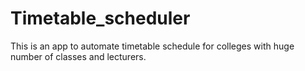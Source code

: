# Timetable_scheduler
This is an app to automate timetable schedule for colleges with huge number of classes and lecturers.
